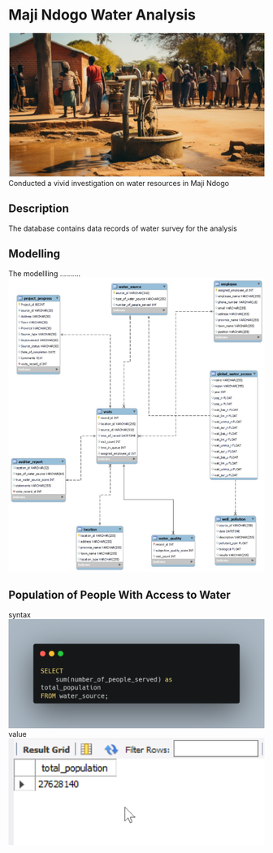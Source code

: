 
# Maji Ndogo Water Analysis
![](intro.jpeg)
Conducted a vivid investigation on water resources in Maji Ndogo


## Description
The database contains data records of water survey for the analysis


## Modelling
The modellling ..........![](DBSQL.jpg)

## Population of People With Access to Water
syntax
![](population.png)
value
![](pop_figure.png)




